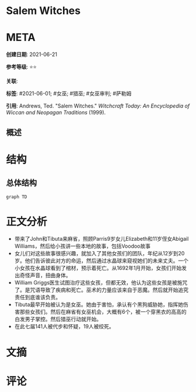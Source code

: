 # Salem Witches

# META

**创建日期**: 2021-06-21

**参考等级**: ⭐⭐

**关联**: 

**标签**: #2021-06-01; #女巫; #猎巫; #女巫审判; #萨勒姆

**引用**: Andrews, Ted. "Salem Witches." *Witchcraft Today: An Encyclopedia of Wiccan and Neopagan Traditions*  (1999).

## 概述


# 结构

## 总体结构

```mermaid
graph TD

```

# 正文分析

* 带来了John和Tibuta来麻省，照顾Parris9岁女儿Elizabeth和11岁侄女Abigail Williams，然后给小孩讲一些本地的故事，包括Voodoo故事
* 女儿们对这些故事很感兴趣，就加入了其他女孩们的团队，年纪从12岁到20岁。他们告诉彼此对方的命运，然后通过水晶球来窥视她们的未来丈夫。一个小女孩在水晶球看到了棺材，预示着死亡。从1692年1月开始，女孩们开始发出奇怪声音，扭曲身体。
* William Griggs医生试图治疗这些女孩，但都无效，他认为这些女孩是被施咒了。是咒语导致了疾病和死亡。巫术的力量应该来自于恶魔。然后就开始追究责任到底谁该负责。
* Tibuta最早开始被认为是女巫。她由于害怕，承认有个黑狗威胁她，指挥她伤害那些女孩们。然后在麻省有女巫机会，大概有6个，被一个穿黑衣的高高的白发男子掌控。然后猎巫行动就开始。
* 在此七届141人被代步和怀疑，19人被绞死。

# 文摘

# 评论
